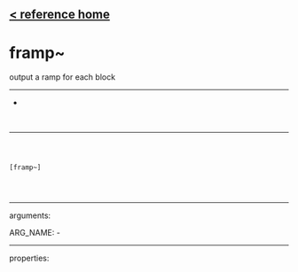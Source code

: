 [< reference home](ceammc_lib.html)
---

# framp~


output a ramp for each block

---

-
<br>


---


```



[framp~]


            
```

---
arguments:

ARG_NAME: -<br>

---
properties:


